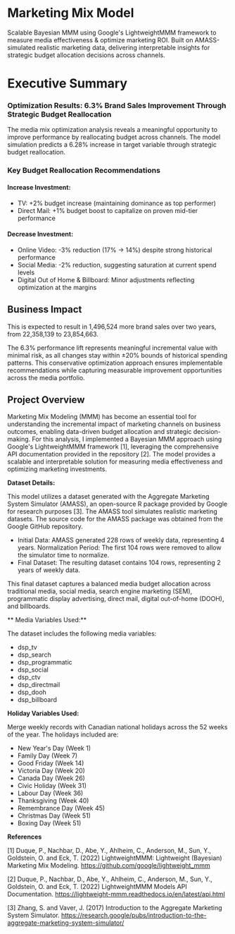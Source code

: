 # Marketing Mix Model
Scalable Bayesian MMM using Google's LightweightMMM framework to measure media effectiveness &amp; optimize marketing ROI. Built on AMASS-simulated realistic marketing data, delivering interpretable insights for strategic budget allocation decisions across channels.

# Executive Summary



### **Optimization Results: 6.3% Brand Sales Improvement Through Strategic Budget Reallocation**

The media mix optimization analysis reveals a meaningful opportunity to improve performance by reallocating budget across channels. The model simulation predicts a 6.28% increase in target variable through strategic budget reallocation. 
### Key Budget Reallocation Recommendations

#### Increase Investment:
* TV: +2% budget increase (maintaining dominance as top performer)
* Direct Mail: +1% budget boost to capitalize on proven mid-tier performance

#### Decrease Investment:

* Online Video: -3% reduction (17% → 14%) despite strong historical performance
* Social Media: -2% reduction, suggesting saturation at current spend levels
* Digital Out of Home & Billboard: Minor adjustments reflecting optimization at the margins


## Business Impact
This is expected to result in 1,496,524 more brand sales over two years, from 22,358,139 to 23,854,663.

The 6.3% performance lift represents meaningful incremental value with minimal risk, as all changes stay within ±20% bounds of historical spending patterns. This conservative optimization approach ensures implementable recommendations while capturing measurable improvement opportunities across the media portfolio.

## Project Overview

Marketing Mix Modeling (MMM) has become an essential tool for understanding the incremental impact of marketing channels on business outcomes, enabling data-driven budget allocation and strategic decision-making. For this analysis, I implemented a Bayesian MMM approach using Google's LightweightMMM framework [1], leveraging the comprehensive API documentation provided in the repository [2]. The model provides a scalable and interpretable solution for measuring media effectiveness and optimizing marketing investments. 

**Dataset Details:**

This model utilizes a dataset generated with the Aggregate Marketing System Simulator (AMASS), an open-source R package provided by Google for research purposes [3]. The AMASS tool simulates realistic marketing datasets. The source code for the AMASS package was obtained from the Google GitHub repository.

*   Initial Data: AMASS generated 228 rows of weekly data, representing 4 years.
Normalization Period: The first 104 rows were removed to allow the simulator time to normalize.
*   Final Dataset: The resulting dataset contains 104 rows, representing 2 years of weekly data.

This final dataset captures a balanced media budget allocation across traditional media, social media, search engine marketing (SEM), programmatic display advertising, direct mail, digital out-of-home (DOOH), and billboards.

** Media Variables Used:**

The dataset includes the following media variables:

*   dsp_tv
*   dsp_search
*   dsp_programmatic
*   dsp_social
*   dsp_ctv
*   dsp_directmail
*   dsp_dooh
*   dsp_billboard

**Holiday Variables Used:**

Merge weekly records with Canadian national holidays across the 52 weeks of the year. The holidays included are:

* New Year's Day (Week 1)
* Family Day (Week 7)
* Good Friday (Week 14)
* Victoria Day (Week 20)
* Canada Day (Week 26)
* Civic Holiday (Week 31)
* Labour Day (Week 36)
* Thanksgiving (Week 40)
* Remembrance Day (Week 45)
* Christmas Day (Week 51)
* Boxing Day (Week 51)

**References**

[1] Duque, P., Nachbar, D., Abe, Y., Ahlheim, C., Anderson, M., Sun, Y., Goldstein, O. and Eck, T. (2022) LightweightMMM: Lightweight (Bayesian) Marketing Mix Modeling. https://github.com/google/lightweight_mmm

[2] Duque, P., Nachbar, D., Abe, Y., Ahlheim, C., Anderson, M., Sun, Y., Goldstein, O. and Eck, T. (2022) LightweightMMM Models API Documentation. https://lightweight-mmm.readthedocs.io/en/latest/api.html

[3] Zhang, S. and Vaver, J. (2017) Introduction to the Aggregate Marketing System Simulator. https://research.google/pubs/introduction-to-the-aggregate-marketing-system-simulator/



